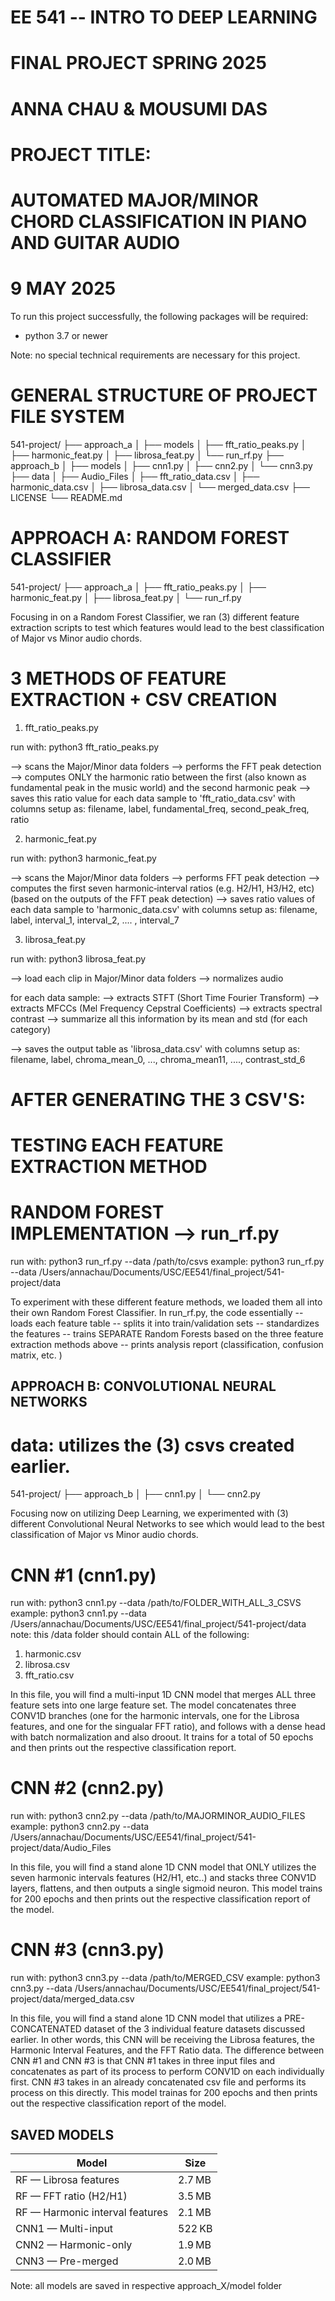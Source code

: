 # EE 541 -- INTRO TO DEEP LEARNING
# FINAL PROJECT SPRING 2025
# ANNA CHAU & MOUSUMI DAS

# PROJECT TITLE:
# AUTOMATED MAJOR/MINOR CHORD CLASSIFICATION IN PIANO AND GUITAR AUDIO

# 9 MAY 2025

To run this project successfully, the following packages will be required:
- python 3.7 or newer 

Note: no special technical requirements are necessary for this project. 

# GENERAL STRUCTURE OF PROJECT FILE SYSTEM

541-project/
├── approach_a
│   ├── models
│   ├── fft_ratio_peaks.py
│   ├── harmonic_feat.py
│   ├── librosa_feat.py
│   └── run_rf.py
├── approach_b
│   ├── models
│   ├── cnn1.py
│   ├── cnn2.py
│   └── cnn3.py
├── data
│   ├── Audio_Files
│   ├── fft_ratio_data.csv
│   ├── harmonic_data.csv
│   ├── librosa_data.csv
│   └── merged_data.csv
├── LICENSE
└── README.md

# APPROACH A: RANDOM FOREST CLASSIFIER 

541-project/
├── approach_a
│   ├── fft_ratio_peaks.py
│   ├── harmonic_feat.py
│   ├── librosa_feat.py
│   └── run_rf.py

Focusing in on a Random Forest Classifier, we ran (3) different feature extraction scripts to test which features would lead to the best classification of Major vs Minor audio chords. 

# 3 METHODS OF FEATURE EXTRACTION + CSV CREATION
1. fft_ratio_peaks.py

run with: python3 fft_ratio_peaks.py

--> scans the Major/Minor data folders
--> performs the FFT peak detection 
--> computes ONLY the harmonic ratio between the first (also known as fundamental peak in the music world) and the second harmonic peak
--> saves this ratio value for each data sample to 'fft_ratio_data.csv' with columns setup as: filename,    label,  fundamental_freq,   second_peak_freq,   ratio

2. harmonic_feat.py

run with: python3 harmonic_feat.py

--> scans the Major/Minor data folders
--> performs FFT peak detection
--> computes the first seven harmonic‐interval ratios (e.g. H2/H1, H3/H2, etc)
    (based on the outputs of the FFT peak detection)
--> saves ratio values of each data sample to 'harmonic_data.csv' with columns setup as:    filename,   label,  interval_1,   interval_2, .... ,  interval_7

3. librosa_feat.py

run with: python3 librosa_feat.py

--> load each clip in Major/Minor data folders
--> normalizes audio

for each data sample:
--> extracts STFT (Short Time Fourier Transform)
--> extracts MFCCs (Mel Frequency Cepstral Coefficients)
--> extracts spectral contrast
--> summarize all this information by its mean and std (for each category)

--> saves the output table as 'librosa_data.csv' with columns setup as:
filename,   label,  chroma_mean_0,  ...,    chroma_mean11, ....,  contrast_std_6

# AFTER GENERATING THE 3 CSV'S:
# TESTING EACH FEATURE EXTRACTION METHOD 
# RANDOM FOREST IMPLEMENTATION --> run_rf.py

run with: python3 run_rf.py --data /path/to/csvs
example: python3 run_rf.py --data /Users/annachau/Documents/USC/EE541/final_project/541-project/data

To experiment with these different feature methods, we loaded them all into their own Random Forest Classifier. In run_rf.py, the code essentially
-- loads each feature table
-- splits it into train/validation sets
-- standardizes the features
-- trains SEPARATE Random Forests based on the three feature extraction methods above
-- prints analysis report (classification, confusion matrix, etc. ) 


## APPROACH B: CONVOLUTIONAL NEURAL NETWORKS 
# data: utilizes the (3) csvs created earlier. 

541-project/
├── approach_b
│   ├── cnn1.py
│   └── cnn2.py

Focusing now on utilizing Deep Learning, we experimented with (3) different Convolutional Neural Networks to see which would lead to the best classification of Major vs Minor audio chords.

# CNN #1 (cnn1.py)

run with: python3 cnn1.py --data /path/to/FOLDER_WITH_ALL_3_CSVS
example: python3 cnn1.py --data /Users/annachau/Documents/USC/EE541/final_project/541-project/data
note: this /data folder should contain ALL of the following:
1. harmonic.csv
2. librosa.csv
3. fft_ratio.csv

In this file, you will find a multi-input 1D CNN model that merges ALL three feature sets into one large feature set. The model concatenates three CONV1D branches (one for the harmonic intervals, one for the Librosa features, and one for the singualar FFT ratio), and follows with a dense head with batch normalization and also droout. It trains for a total of 50 epochs and then prints out the respective classification report. 

# CNN #2 (cnn2.py)

run with: python3 cnn2.py --data /path/to/MAJORMINOR_AUDIO_FILES
example: python3 cnn2.py --data /Users/annachau/Documents/USC/EE541/final_project/541-project/data/Audio_Files

In this file, you will find a stand alone 1D CNN model that ONLY utilizes the seven harmonic intervals features (H2/H1, etc..) and stacks three CONV1D layers, flattens, and then outputs a single sigmoid neuron. This model trains for 200 epochs and then prints out the respective classification report of the model. 

# CNN #3 (cnn3.py)

run with: python3 cnn3.py --data /path/to/MERGED_CSV
example: python3 cnn3.py --data /Users/annachau/Documents/USC/EE541/final_project/541-project/data/merged_data.csv

In this file, you will find a stand alone 1D CNN model that utilizes a PRE-CONCATENATED dataset of the 3 individual feature datasets discussed earlier. In other words, this CNN will be receiving the Librosa features, the Harmonic Interval Features, and the FFT Ratio data. The difference between CNN #1 and CNN #3 is that CNN #1 takes in three input files and concatenates as part of its process to perform CONV1D on each individually first. CNN #3 takes in an already concatenated csv file and performs its process on this directly. This model trainas for 200 epochs and then prints out the respective classification report of the model.


## SAVED MODELS

| Model                           | Size   |
| ------------------------------- | ------ |
| RF — Librosa features           | 2.7 MB |
| RF — FFT ratio (H2/H1)          | 3.5 MB |
| RF — Harmonic interval features | 2.1 MB |
| CNN1 — Multi-input              | 522 KB |
| CNN2 — Harmonic-only            | 1.9 MB |
| CNN3 — Pre-merged               | 2.0 MB |

Note: all models are saved in respective approach_X/model folder